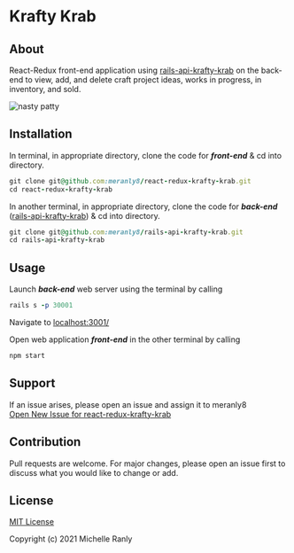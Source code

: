 # Krafty Krab
## About
React-Redux front-end application using [rails-api-krafty-krab](https://github.com/meranly8/rails-api-krafty-krab) on the back-end to view, add, and delete craft project ideas, works in progress, in inventory, and sold. 

![nasty patty][logo]

[logo]: https://i.imgur.com/QslmyARh.jpg "Nasty Patty Embroidery"

## Installation
In terminal, in appropriate directory, clone the code for ***front-end*** & cd into directory.
```ruby
git clone git@github.com:meranly8/react-redux-krafty-krab.git
cd react-redux-krafty-krab
```

In another terminal, in appropriate directory, clone the code for ***back-end*** ([rails-api-krafty-krab](https://github.com/meranly8/rails-api-krafty-krab)) & cd into directory.
```ruby
git clone git@github.com:meranly8/rails-api-krafty-krab.git
cd rails-api-krafty-krab
```

## Usage
Launch ***back-end*** web server using the terminal by calling
```ruby
rails s -p 30001
```
Navigate to [localhost:3001/](http://localhost:3001/) 
  
Open web application ***front-end*** in the other terminal by calling
```ruby
npm start
```

## Support
If an issue arises, please open an issue and assign it to meranly8\
[Open New Issue for react-redux-krafty-krab](https://github.com/meranly8/react-redux-krafty-krab/issues/new)

## Contribution
Pull requests are welcome. For major changes, please open an issue first to discuss what you would like to change or add.

## License
[MIT License](https://choosealicense.com/licenses/mit/)

Copyright (c) 2021 Michelle Ranly